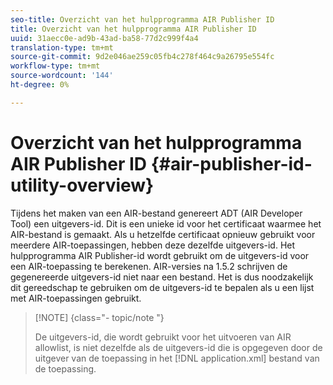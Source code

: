 ```yaml
---
seo-title: Overzicht van het hulpprogramma AIR Publisher ID
title: Overzicht van het hulpprogramma AIR Publisher ID
uuid: 31aecc0e-ad9b-43ad-ba58-77d2c999f4a4
translation-type: tm+mt
source-git-commit: 9d2e046ae259c05fb4c278f464c9a26795e554fc
workflow-type: tm+mt
source-wordcount: '144'
ht-degree: 0%

---
```



# Overzicht van het hulpprogramma AIR Publisher ID {#air-publisher-id-utility-overview}

Tijdens het maken van een AIR-bestand genereert ADT (AIR Developer Tool) een uitgevers-id. Dit is een unieke id voor het certificaat waarmee het AIR-bestand is gemaakt. Als u hetzelfde certificaat opnieuw gebruikt voor meerdere AIR-toepassingen, hebben deze dezelfde uitgevers-id. Het hulpprogramma AIR Publisher-id wordt gebruikt om de uitgevers-id voor een AIR-toepassing te berekenen. AIR-versies na 1.5.2 schrijven de gegenereerde uitgevers-id niet naar een bestand. Het is dus noodzakelijk dit gereedschap te gebruiken om de uitgevers-id te bepalen als u een lijst met AIR-toepassingen gebruikt.

>[!NOTE] {class=&quot;- topic/note &quot;}
>
>De uitgevers-id, die wordt gebruikt voor het uitvoeren van AIR allowlist, is niet dezelfde als de uitgevers-id die is opgegeven door de uitgever van de toepassing in het [!DNL application.xml] bestand van de toepassing.

